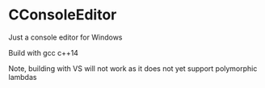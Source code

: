 # CConsoleEditor
Just a console editor for Windows

Build with gcc c++14

Note, building with VS will not work as it does not yet support polymorphic lambdas
